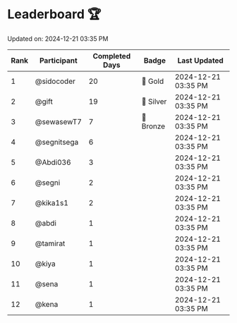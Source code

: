 # Leaderboard 🏆

Updated on: 2024-12-21 03:35 PM

| Rank | Participant       | Completed Days | Badge      | Last Updated         |
|------|-------------------|----------------|------------|----------------------|
| 1    | @sidocoder        | 20             | 🏅 Gold     | 2024-12-21 03:35 PM |
| 2    | @gift             | 19             | 🥈 Silver   | 2024-12-21 03:35 PM |
| 3    | @sewasewT7        | 7              | 🥉 Bronze   | 2024-12-21 03:35 PM |
| 4    | @segnitsega       | 6              |            | 2024-12-21 03:35 PM |
| 5    | @Abdi036          | 3              |            | 2024-12-21 03:35 PM |
| 6    | @segni            | 2              |            | 2024-12-21 03:35 PM |
| 7    | @kika1s1          | 2              |            | 2024-12-21 03:35 PM |
| 8    | @abdi             | 1              |            | 2024-12-21 03:35 PM |
| 9    | @tamirat          | 1              |            | 2024-12-21 03:35 PM |
| 10   | @kiya             | 1              |            | 2024-12-21 03:35 PM |
| 11   | @sena             | 1              |            | 2024-12-21 03:35 PM |
| 12   | @kena             | 1              |            | 2024-12-21 03:35 PM |

